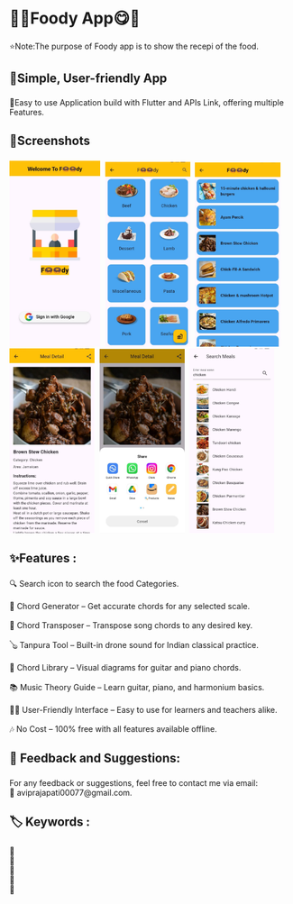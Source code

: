 <h1 align="left">🍩😋Foody App😋🍩</h1>

###

<p align="left">⭐Note:The purpose of Foody app is to show the recepi of the food.</p>

###

<h2 align="left">📱Simple, User-friendly App</h2>

###

<p align="left">📲Easy to use Application build with Flutter and APIs Link, offering multiple Features.</p>

###

<h2 align="left">📸Screenshots</h2>


###


<kbd>
  <img  src="https://github.com/avi-prajapati/Foody-App/blob/master/screenshot/1.jpeg" width=32% height=30%/>
  <img  src="https://github.com/avi-prajapati/Foody-App/blob/master/screenshot/2.jpeg" width=30% height=30%/>
  <img  src="https://github.com/avi-prajapati/Foody-App/blob/master/screenshot/3.jpeg" width=30% height=30%/>
  <img  src="https://github.com/avi-prajapati/Foody-App/blob/master/screenshot/4.jpeg" width=30% height=30%/>
  <img  src="https://github.com/avi-prajapati/Foody-App/blob/master/screenshot/5.jpeg" width=30% height=30%/>
  <img  src="https://github.com/avi-prajapati/Foody-App/blob/master/screenshot/6.jpeg" width=30% height=30%/>
 
</kbd>

###

<h2 align="left">✨Features :</h2>

###

<p align="left">🔍 Search icon to search the food Categories.<br><br>🎸 Chord Generator – Get accurate chords for any selected scale.<br><br>🔄 Chord Transposer – Transpose song chords to any desired key.<br><br>🪕 Tanpura Tool – Built-in drone sound for Indian classical practice.<br><br>🎹 Chord Library – Visual diagrams for guitar and piano chords.<br><br>📚 Music Theory Guide – Learn guitar, piano, and harmonium basics.<br><br>👩‍🏫 User-Friendly Interface – Easy to use for learners and teachers alike.<br><br>🎶 No Cost – 100% free with all features available offline.</p>

###

<h2 align="left">💬 Feedback and Suggestions:</h2>

###

<p align="left">For any feedback or suggestions, feel free to contact me via email:<br>📧 aviprajapati00077@gmail.com.</p>

###

<h2 align="left">🏷️ Keywords :</h2>

###

<p align="left">🔸<br>🔸<br>🔸<br>🔸<br>🔸</p>

###
